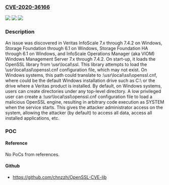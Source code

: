 ### [CVE-2020-36166](https://cve.mitre.org/cgi-bin/cvename.cgi?name=CVE-2020-36166)
![](https://img.shields.io/static/v1?label=Product&message=n%2Fa&color=blue)
![](https://img.shields.io/static/v1?label=Version&message=n%2Fa&color=blue)
![](https://img.shields.io/static/v1?label=Vulnerability&message=n%2Fa&color=brighgreen)

### Description

An issue was discovered in Veritas InfoScale 7.x through 7.4.2 on Windows, Storage Foundation through 6.1 on Windows, Storage Foundation HA through 6.1 on Windows, and InfoScale Operations Manager (aka VIOM) Windows Management Server 7.x through 7.4.2. On start-up, it loads the OpenSSL library from \usr\local\ssl. This library attempts to load the \usr\local\ssl\openssl.cnf configuration file, which may not exist. On Windows systems, this path could translate to <drive>:\usr\local\ssl\openssl.cnf, where <drive> could be the default Windows installation drive such as C:\ or the drive where a Veritas product is installed. By default, on Windows systems, users can create directories under any top-level directory. A low privileged user can create a <drive>:\usr\local\ssl\openssl.cnf configuration file to load a malicious OpenSSL engine, resulting in arbitrary code execution as SYSTEM when the service starts. This gives the attacker administrator access on the system, allowing the attacker (by default) to access all data, access all installed applications, etc.

### POC

#### Reference
No PoCs from references.

#### Github
- https://github.com/chnzzh/OpenSSL-CVE-lib

